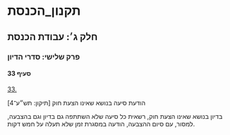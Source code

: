 # תקנון_הכנסת

## חלק ג׳: עבודת הכנסת

### פרק שלישי: סדרי הדיון

#### סעיף 33

[33.](https://he.wikisource.org/wiki/%D7%AA%D7%A7%D7%A0%D7%95%D7%9F_%D7%94%D7%9B%D7%A0%D7%A1%D7%AA#%D7%A1%D7%A2%D7%99%D7%A3_33)

הודעת סיעה בנושא שאינו הצעת חוק [תיקון: תש״ע־4]

בדיון בנושא שאינו הצעת חוק, רשאית כל סיעה שלא השתתפה גם בדיון וגם בהצבעה, למסור, עם סיום ההצבעה, הודעה במסגרת זמן שלא תעלה על חמש דקות.